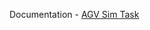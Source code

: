 Documentation - [AGV Sim Task](https://docs.google.com/document/d/1i5P1k84bunytNuSrbE4qfvarBJ7h9N8yEJX-NnNBJdo/edit)
